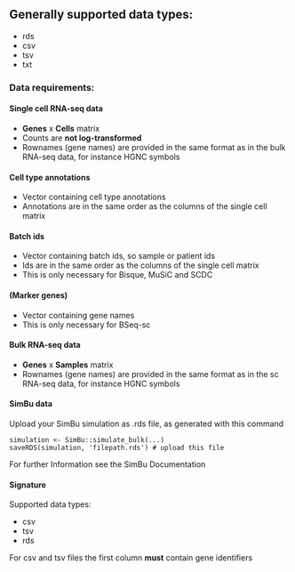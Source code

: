 ## Generally supported data types:

- rds
- csv
- tsv
- txt

### Data requirements:

#### Single cell RNA-seq data

- **Genes** x **Cells** matrix
- Counts are **not log-transformed**
- Rownames (gene names) are provided in the same format as in the bulk RNA-seq data, for instance HGNC symbols

#### Cell type annotations

- Vector containing cell type annotations
- Annotations are in the same order as the columns of the single cell matrix

#### Batch ids

- Vector containing batch ids, so sample or patient ids
- Ids are in the same order as the columns of the single cell matrix
- This is only necessary for Bisque, MuSiC and SCDC

#### (Marker genes)

- Vector containing gene names
- This is only necessary for BSeq-sc

#### Bulk RNA-seq data

- **Genes** x **Samples** matrix
- Rownames (gene names) are provided in the same format as in the sc RNA-seq data, for instance HGNC symbols

#### SimBu data

Upload your SimBu simulation as .rds file, as generated with this command

```
simulation <- SimBu::simulate_bulk(...)
saveRDS(simulation, 'filepath.rds') # upload this file
```

<span class="help-block">
  For further Information see the SimBu Documentation
</span>

#### Signature

Supported data types:

- csv
- tsv
- rds

<span class="help-block">
  For csv and tsv files the first column <strong>must</strong> contain gene identifiers
</span>
